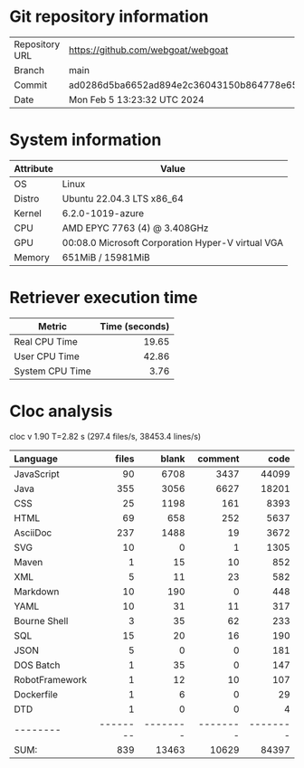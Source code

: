 # Git repository information
|    |    |
|--- | ---|
| Repository URL | https://github.com/webgoat/webgoat |
| Branch         | main |
| Commit         | ad0286d5ba6652ad894e2c36043150b864778e65 |
| Date           | Mon Feb  5 13:23:32 UTC 2024 |

# System information
| Attribute | Value |
| --------- | ----- |
| OS | Linux  |
| Distro | Ubuntu 22.04.3 LTS x86_64  |
| Kernel | 6.2.0-1019-azure  |
| CPU | AMD EPYC 7763 (4) @ 3.408GHz  |
| GPU | 00:08.0 Microsoft Corporation Hyper-V virtual VGA  |
| Memory | 651MiB / 15981MiB  |

# Retriever execution time
| Metric | Time (seconds) |
| --- | ---: |
| Real CPU Time | 19.65 |
| User CPU Time | 42.86 |
| System CPU Time | 3.76 |
<!--
Explainations:
- __Real CPU Time__: actual time the command has run (can be less than total time spent in user and system mode for multi-threaded processes)
- __User CPU Time__: time the command has spent running in user mode
- __System CPU Time__: time the command has spent running in system or kernel mode
-->

# Cloc analysis
cloc v 1.90  T=2.82 s (297.4 files/s, 38453.4 lines/s)

Language|files|blank|comment|code
:-------|-------:|-------:|-------:|-------:
JavaScript|90|6708|3437|44099
Java|355|3056|6627|18201
CSS|25|1198|161|8393
HTML|69|658|252|5637
AsciiDoc|237|1488|19|3672
SVG|10|0|1|1305
Maven|1|15|10|852
XML|5|11|23|582
Markdown|10|190|0|448
YAML|10|31|11|317
Bourne Shell|3|35|62|233
SQL|15|20|16|190
JSON|5|0|0|181
DOS Batch|1|35|0|147
RobotFramework|1|12|10|107
Dockerfile|1|6|0|29
DTD|1|0|0|4
--------|--------|--------|--------|--------
SUM:|839|13463|10629|84397
